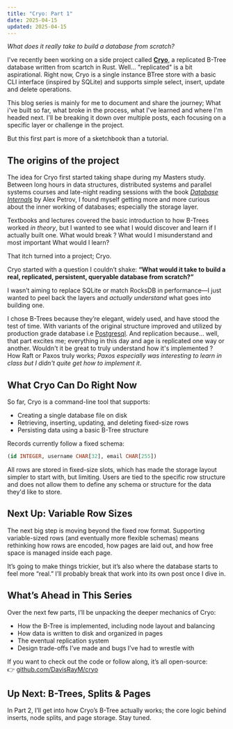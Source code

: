 ```yaml
---
title: "Cryo: Part 1"
date: 2025-04-15
updated: 2025-04-15
---
```

*What does it really take to build a database from scratch?*

<!-- more -->

I've recently been working on a side project called [**Cryo**](https://github.com/DavisRayM/cryo), a replicated B-Tree database written from scartch in Rust. Well... "replicated" is a bit aspirational. Right now, Cryo is a single instance BTree store with a basic CLI interface (inspired by SQLite) and supports simple select, insert, update and delete operations.

This blog series is mainly for me to document and share the journey; What i've built so far, what broke in the process, what I've learned and where I'm headed next. I'll be breaking it down over multiple posts, each focusing on a specific layer or challenge in the project.

But this first part is more of a sketchbook than a tutorial.

## The origins of the project

The idea for Cryo first started taking shape during my Masters study. Between long hours in data structures, distributed systems and parallel systems courses and late-night reading sessions with the book *[Database Internals](https://www.oreilly.com/library/view/database-internals/9781492040330/)* by Alex Petrov, I found myself getting more and more curious about the inner working of databases; especially the storage layer.

Textbooks and lectures covered the basic introduction to how B-Trees worked *in theory*, but I wanted to see what I would discover and learn if I actually built one. What would break ? What would I misunderstand and most important What would I learn?

That itch turned into a project; Cryo.

Cryo started with a question I couldn’t shake:
**“What would it take to build a real, replicated, persistent, queryable database from scratch?”**

I wasn’t aiming to replace SQLite or match RocksDB in performance—I just wanted to peel back the layers and *actually understand* what goes into building one.

I chose B-Trees because they’re elegant, widely used, and have stood the test of time. With variants of the original structure improved and utilized by production grade database i.e [Postgresql](https://www.postgresql.org/docs/current/btree.html). And replication because… well, that part excites me; everything in this day and age is replicated one way or another. Wouldn't it be great to truly understand how it's implemented ? How Raft or Paxos truly works; *Paxos especially was interesting to learn in class but I didn't quite get how to implement it*.

## What Cryo Can Do Right Now

So far, Cryo is a command-line tool that supports:

- Creating a single database file on disk
- Retrieving, inserting, updating, and deleting fixed-size rows
- Persisting data using a basic B-Tree structure

Records currently follow a fixed schema:
```sql
(id INTEGER, username CHAR[32], email CHAR[255])
```

All rows are stored in fixed-size slots, which has made the storage layout simpler to start with, but limiting. Users are tied to the specific row structure and does not allow them to define any schema or structure for the data they'd like to store.

## Next Up: Variable Row Sizes

The next big step is moving beyond the fixed row format. Supporting variable-sized rows (and eventually more flexible schemas) means rethinking how rows are encoded, how pages are laid out, and how free space is managed inside each page.

It’s going to make things trickier, but it’s also where the database starts to feel more “real.” I’ll probably break that work into its own post once I dive in.

## What’s Ahead in This Series

Over the next few parts, I’ll be unpacking the deeper mechanics of Cryo:

- How the B-Tree is implemented, including node layout and balancing
- How data is written to disk and organized in pages
- The eventual replication system
- Design trade-offs I’ve made and bugs I’ve had to wrestle with

If you want to check out the code or follow along, it’s all open-source:  
👉 [github.com/DavisRayM/cryo](https://github.com/DavisRayM/cryo)

## Up Next: B-Trees, Splits & Pages

In Part 2, I’ll get into how Cryo’s B-Tree actually works; the core logic behind inserts, node splits, and page storage. Stay tuned.
